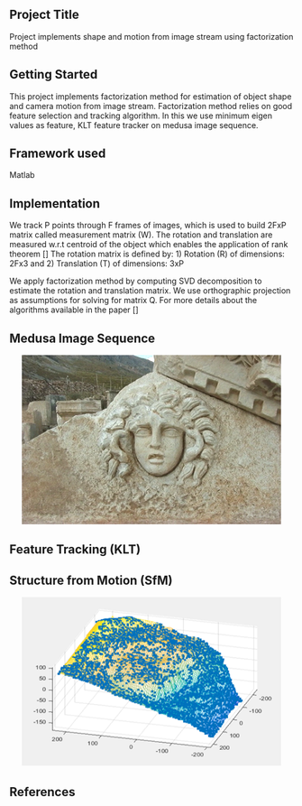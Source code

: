 ## Project Title

Project implements shape and motion from image stream using factorization method

## Getting Started

This project implements factorization method for estimation of object shape and camera motion from image stream. 
Factorization method relies on good feature selection and tracking algorithm. In this we use minimum eigen values as feature, 
KLT feature tracker on medusa image sequence.

## Framework used

Matlab

## Implementation

We track P points through F frames of images, which is used to build 2FxP matrix called measurement matrix (W). 
The rotation and translation are measured w.r.t centroid of the object which enables the application of rank theorem []
The rotation matrix is defined by: 1) Rotation (R) of dimensions: 2Fx3 and 2) Translation (T) of dimensions: 3xP

We apply factorization method by computing SVD decomposition to estimate the rotation and translation matrix. 
We use orthographic projection as assumptions for solving for matrix Q. For more details about the algorithms available in the paper []


## Medusa Image Sequence

<p align="center">
  <img width="460" height="300" src="https://github.com/cyndwith/SfM/blob/master/Images/Medussa.PNG">
</p>

## Feature Tracking (KLT)

<include links for images>


## Structure from Motion (SfM)

<p align="center">
  <img width="460" height="300" src="https://github.com/cyndwith/SfM/blob/master/Images/SfM_points.PNG">
</p>  

## References

<add references>
  











